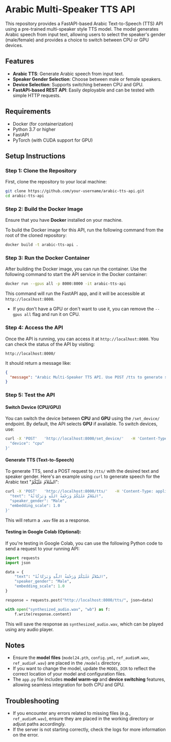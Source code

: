 
# Arabic Multi-Speaker TTS API

This repository provides a FastAPI-based Arabic Text-to-Speech (TTS) API using a pre-trained multi-speaker style TTS model. The model generates Arabic speech from input text, allowing users to select the speaker's gender (male/female) and provides a choice to switch between CPU or GPU devices.

## Features

- **Arabic TTS**: Generate Arabic speech from input text.
- **Speaker Gender Selection**: Choose between male or female speakers.
- **Device Selection**: Supports switching between CPU and GPU.
- **FastAPI-based REST API**: Easily deployable and can be tested with simple HTTP requests.

## Requirements

- Docker (for containerization)
- Python 3.7 or higher
- FastAPI
- PyTorch (with CUDA support for GPU)

## Setup Instructions

### Step 1: Clone the Repository

First, clone the repository to your local machine:

```bash
git clone https://github.com/your-username/arabic-tts-api.git
cd arabic-tts-api
```

### Step 2: Build the Docker Image

Ensure that you have **Docker** installed on your machine.

To build the Docker image for this API, run the following command from the root of the cloned repository:

```bash
docker build -t arabic-tts-api .
```

### Step 3: Run the Docker Container

After building the Docker image, you can run the container. Use the following command to start the API service in the Docker container:

```bash
docker run --gpus all -p 8000:8000 -it arabic-tts-api
```

This command will run the FastAPI app, and it will be accessible at `http://localhost:8000`.

- If you don't have a GPU or don't want to use it, you can remove the `--gpus all` flag and run it on CPU.

### Step 4: Access the API

Once the API is running, you can access it at `http://localhost:8000`. You can check the status of the API by visiting:

```
http://localhost:8000/
```

It should return a message like:

```json
{
  "message": "Arabic Multi-Speaker TTS API. Use POST /tts to generate speech."
}
```

### Step 5: Test the API

#### Switch Device (CPU/GPU)

You can switch the device between **CPU** and **GPU** using the `/set_device/` endpoint. By default, the API selects **GPU** if available. To switch devices, use:

```bash
curl -X 'POST'   'http://localhost:8000/set_device/'   -H 'Content-Type: application/json'   -d '{
  "device": "cpu"
}'
```

#### Generate TTS (Text-to-Speech)

To generate TTS, send a POST request to `/tts/` with the desired text and speaker gender. Here's an example using `curl` to generate speech for the Arabic text "السَّلاَمُ عَلَيْكُمْ":

```bash
curl -X 'POST'   'http://localhost:8000/tts/'   -H 'Content-Type: application/json'   -d '{
  "text": "السَّلاَمُ عَلَيْكُمْ وَرَحْمَةُ اللَّهِ وَبَرَكَاتُهُ",
  "speaker_gender": "Male",
  "embedding_scale": 1.0
}'
```

This will return a `.wav` file as a response.

#### Testing in Google Colab (Optional):

If you're testing in Google Colab, you can use the following Python code to send a request to your running API:

```python
import requests
import json

data = {
    "text": "السَّلاَمُ عَلَيْكُمْ وَرَحْمَةُ اللَّهِ وَبَرَكَاتُهُ",
    "speaker_gender": "Male",
    "embedding_scale": 1.0
}

response = requests.post("http://localhost:8000/tts/", json=data)

with open("synthesized_audio.wav", "wb") as f:
    f.write(response.content)
```

This will save the response as `synthesized_audio.wav`, which can be played using any audio player.



## Notes

- Ensure the **model files** (`model24.pth`, `config.yml`, `ref_audioM.wav`, `ref_audioF.wav`) are placed in the `/models` directory. 
- If you want to change the model, update the `MODEL_DIR` to reflect the correct location of your model and configuration files.
- The `app.py` file includes **model warm-up** and **device switching** features, allowing seamless integration for both CPU and GPU.

## Troubleshooting

- If you encounter any errors related to missing files (e.g., `ref_audioM.wav`), ensure they are placed in the working directory or adjust paths accordingly.
- If the server is not starting correctly, check the logs for more information on the error.
